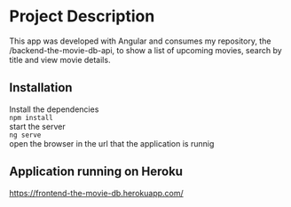 # Project Description

This app was developed with Angular and consumes my repository, the /backend-the-movie-db-api, 
to show a list of upcoming movies, search by title and view movie details.

## Installation

Install the dependencies<br>
`npm install`<br>
start the server<br>
`ng serve`<br>
open the browser in the url that the application is runnig

## Application running on Heroku

https://frontend-the-movie-db.herokuapp.com/

